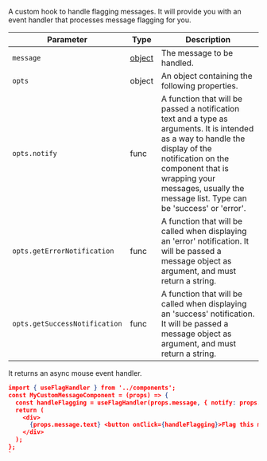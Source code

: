 A custom hook to handle flagging messages. It will provide you with an event handler that processes message flagging for
you.

| Parameter                     | Type                                                     | Description                                                                                                                                                                                                                                                |
| ----------------------------- | -------------------------------------------------------- | ---------------------------------------------------------------------------------------------------------------------------------------------------------------------------------------------------------------------------------------------------------- |
| `message`                     | [object](https://getstream.io/chat/docs/#message_format) | The message to be handled.                                                                                                                                                                                                                                 |
| `opts`                        | object                                                   | An object containing the following properties.                                                                                                                                                                                                             |
| `opts.notify`                 | func                                                     | A function that will be passed a notification text and a type as arguments. It is intended as a way to handle the display of the notification on the component that is wrapping your messages, usually the message list. Type can be 'success' or 'error'. |
| `opts.getErrorNotification`   | func                                                     | A function that will be called when displaying an 'error' notification. It will be passed a message object as argument, and must return a string.                                                                                                          |
| `opts.getSuccessNotification` | func                                                     | A function that will be called when displaying an 'success' notification. It will be passed a message object as argument, and must return a string.                                                                                                        |

It returns an async mouse event handler.

```json
import { useFlagHandler } from '../components';
const MyCustomMessageComponent = (props) => {
  const handleFlagging = useFlagHandler(props.message, { notify: props.addNotification })
  return (
    <div>
      {props.message.text} <button onClick={handleFlagging}>Flag this message</button>
    </div>
  );
};
`
```
